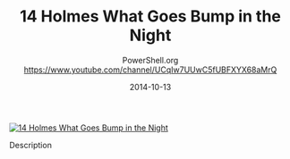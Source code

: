 ﻿---
title: 14   Holmes   What Goes Bump in the Night
date: 2014-10-13
tags: PowerShellOrg, Summit, Europe, English, Conference, Powershell Summit Europe 2014
author: PowerShell.org https://www.youtube.com/channel/UCqIw7UUwC5fUBFXYX68aMrQ
---

[![14   Holmes   What Goes Bump in the Night](https://i1.ytimg.com/vi/86lZ9FeozHg/hqdefault.jpg "14   Holmes   What Goes Bump in the Night")](https://www.youtube.com/watch?v=86lZ9FeozHg)

Description
